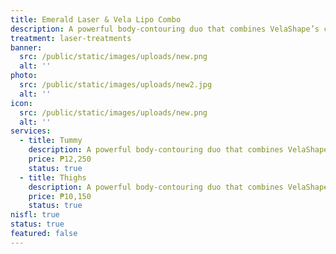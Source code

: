 ```yaml
---
title: Emerald Laseг & Vela Lipo Combo
description: A powerful body-contouring duo that combines VelaShape’s cellulite reduction and skin tightening with Emerald Laser Lipo’s fat-shrinking technology. Together, they target stubborn fat, smooth out cellulite, and improve body shape without surgery. This treatment not only slims and sculpts but also enhances skin firmness for a more toned, contoured look. Safe, painless, and with no downtime—perfect for clients who want visible results fast.
treatment: laser-treatments
banner:
  src: /public/static/images/uploads/new.png
  alt: ''
photo:
  src: /public/static/images/uploads/new2.jpg
  alt: ''
icon:
  src: /public/static/images/uploads/new.png
  alt: ''
services:
  - title: Tummy
    description: A powerful body-contouring duo that combines VelaShape’s cellulite reduction and skin tightening with Emerald Laser Lipo’s fat-shrinking technology. Together, they target stubborn fat, smooth out cellulite, and improve body shape without surgery. This treatment not only slims and sculpts but also enhances skin firmness for a more toned, contoured look. Safe, painless, and with no downtime—perfect for clients who want visible results fast.
    price: ₱12,250
    status: true
  - title: Thighs
    description: A powerful body-contouring duo that combines VelaShape’s cellulite reduction and skin tightening with Emerald Laser Lipo’s fat-shrinking technology. Together, they target stubborn fat, smooth out cellulite, and improve body shape without surgery. This treatment not only slims and sculpts but also enhances skin firmness for a more toned, contoured look. Safe, painless, and with no downtime—perfect for clients who want visible results fast.
    price: ₱10,150
    status: true
nisfl: true
status: true
featured: false
---
```


